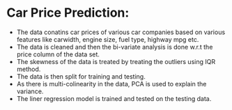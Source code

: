 # Car Price Prediction:

- The data conatins car prices of various car companies based on various features like carwidth, engine size, fuel type, highway mpg etc.
- The data is cleaned and then the bi-variate analysis is done w.r.t the price column of the data set.
- The skewness of the data is treated by treating the outliers using IQR method.
- The data is then split for training and testing.
- As there is multi-colinearity in the data, PCA is used to explain the variance.
- The liner regression model is trained and tested on the testing data.
